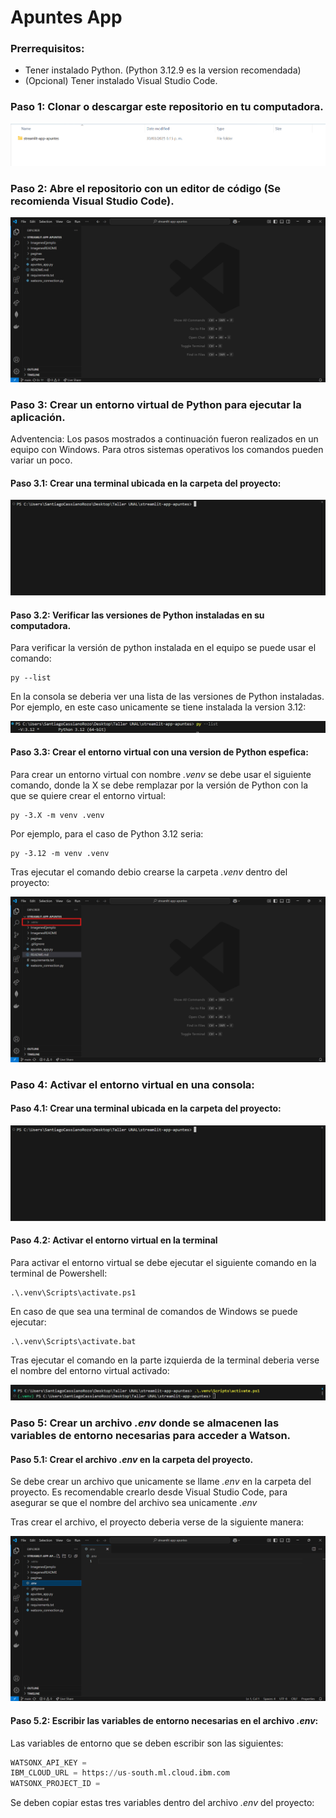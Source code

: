 # Apuntes App

### Prerrequisitos:
- Tener instalado Python. (Python 3.12.9 es la version recomendada)
- (Opcional) Tener instalado Visual Studio Code.

### Paso 1: Clonar o descargar este repositorio en tu computadora.

![Imagen Proyecto en mis archivos](./ImagenesREADME/RepositorioDescargado.png)

### Paso 2: Abre el repositorio con un editor de código (Se recomienda Visual Studio Code).

![Imagen Repositorio en VisualStudioCode](./ImagenesREADME/RepostiorioEnVSCode.png)

### Paso 3: Crear un entorno virtual de Python para ejecutar la aplicación. 

Adventencia: Los pasos mostrados a continuación fueron realizados en un equipo con Windows. Para otros sistemas operativos los comandos pueden variar un poco.

#### Paso 3.1: Crear una terminal ubicada en la carpeta del proyecto:

![Imagen Terminal Inicio](./ImagenesREADME/ImagenTerminalInicio.png)

#### Paso 3.2: Verificar las versiones de Python instaladas en su computadora.

Para verificar la versión de python instalada en el equipo se puede usar el comando:

```console
py --list
```

En la consola se deberia ver una lista de las versiones de Python instaladas. Por ejemplo, en este caso unicamente se tiene instalada la version 3.12:

![Imagen Versiones Python](./ImagenesREADME/VerVersionesPython.png)

#### Paso 3.3: Crear el entorno virtual con una version de Python espefica:

Para crear un entorno virtual con nombre _.venv_ se debe usar el siguiente comando, donde la X se debe remplazar por la versión de Python con la que se quiere crear el entorno virtual:

```console
py -3.X -m venv .venv
```

Por ejemplo, para el caso de Python 3.12 seria:

```console
py -3.12 -m venv .venv
```

Tras ejecutar el comando debio crearse la carpeta _.venv_ dentro del proyecto:

![Imagen .venv creado](./ImagenesREADME/CreadoEntornoVirtual.png)

### Paso 4: Activar el entorno virtual en una consola:

#### Paso 4.1: Crear una terminal ubicada en la carpeta del proyecto:

![Imagen Terminal Inicio](./ImagenesREADME/ImagenTerminalInicio.png)

#### Paso 4.2: Activar el entorno virtual en la terminal

Para activar el entorno virtual se debe ejecutar el siguiente comando en la terminal de Powershell:

```console
.\.venv\Scripts\activate.ps1
```

En caso de que sea una terminal de comandos de Windows se puede ejecutar: 
```console
.\.venv\Scripts\activate.bat
```

Tras ejecutar el comando en la parte izquierda de la terminal deberia verse el nombre del entorno virtual activado:

![Imagen entorno activado creado](./ImagenesREADME/EntornoVirtualActivado.png)

### Paso 5: Crear un archivo _.env_ donde se almacenen las variables de entorno necesarias para acceder a Watson.

#### Paso 5.1: Crear el archivo _.env_ en la carpeta del proyecto.

Se debe crear un archivo que unicamente se llame _.env_ en la carpeta del proyecto. Es recomendable crearlo desde Visual Studio Code, para asegurar se que el nombre del archivo sea unicamente _.env_

Tras crear el archivo, el proyecto deberia verse de la siguiente manera:

![Imagen archivo .env vacio](./ImagenesREADME/EnvVacio.png)

#### Paso 5.2: Escribir las variables de entorno necesarias en el archivo _.env_:

Las variables de entorno que se deben escribir son las siguientes:

```python
WATSONX_API_KEY = 
IBM_CLOUD_URL = https://us-south.ml.cloud.ibm.com
WATSONX_PROJECT_ID = 
```

Se deben copiar estas tres variables dentro del archivo _.env_ del proyecto:


